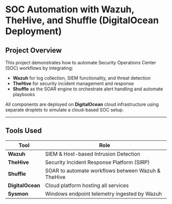 # SOC Automation with Wazuh, TheHive, and Shuffle (DigitalOcean Deployment)

## Project Overview
This project demonstrates how to automate Security Operations Center (SOC) workflows by integrating:
- **Wazuh** for log collection, SIEM functionality, and threat detection
- **TheHive** for security incident management and response
- **Shuffle** as the SOAR engine to orchestrate alert handling and automate playbooks

All components are deployed on **DigitalOcean** cloud infrastructure using separate droplets to simulate a cloud-based SOC setup.

---

## Tools Used

| Tool        | Role                                               |
|-------------|----------------------------------------------------|
| **Wazuh**   | SIEM & Host-based Intrusion Detection              |
| **TheHive** | Security Incident Response Platform (SIRP)         |
| **Shuffle** | SOAR to automate workflows between Wazuh & TheHive |
| **DigitalOcean** | Cloud platform hosting all services          |
| **Sysmon**  | Windows endpoint telemetry ingested by Wazuh       |


